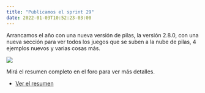 ```yaml
---
title: "Publicamos el sprint 29"
date: 2022-01-03T10:52:23-03:00
---
```


Arrancamos el año con una nueva versión de pilas, la versión
2.8.0, con una nueva sección para ver todos los juegos que
se suben a la nube de pilas, 4 ejemplos nuevos y varias
cosas más.

![](/noticias/sprint-29.jpg)

Mirá el resumen completo en el foro para ver más detalles.

- [Ver el resumen](https://foro.pilas-engine.com.ar/t/resumen-del-sprint-29/2339)

